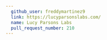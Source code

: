 ```yaml
---
  github_user: freddymartinez9
  link: https://lucyparsonslabs.com/
  name: Lucy Parsons Labs
  pull_request_number: 210
---
```

